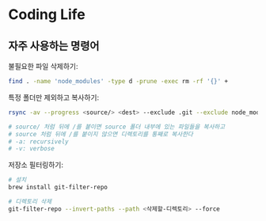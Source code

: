 # Coding Life

## 자주 사용하는 명령어

불필요한 파일 삭제하기:

```bash
find . -name 'node_modules' -type d -prune -exec rm -rf '{}' +
```

특정 폴더만 제외하고 복사하기:

```bash
rsync -av --progress <source/> <dest> --exclude .git --exclude node_modules --exclude practice

# source/ 처럼 뒤에 /를 붙이면 source 폴더 내부에 있는 파일들을 복사하고
# source 처럼 뒤에 /를 붙이지 않으면 디렉토리를 통째로 복사한다
# -a: recursively
# -v: verbose
```

저장소 필터링하기:

```bash
# 설치
brew install git-filter-repo

# 디렉토리 삭제
git-filter-repo --invert-paths --path <삭제할-디렉토리> --force
```
